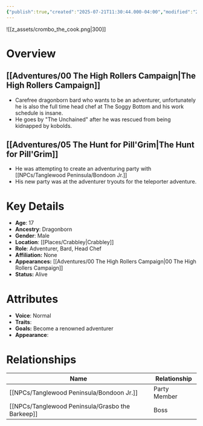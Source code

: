 ```yaml
---
{"publish":true,"created":"2025-07-21T11:30:44.000-04:00","modified":"2025-10-22T09:15:54.313-04:00","published":"2025-10-22T09:15:54.313-04:00","cssclasses":"","Age":"17","Ancestry":"Dragonborn","Gender":"Male","Location":["[[Crabbley]]"],"Role":["Adventurer, Bard, Head Chef"],"Affiliation":["None"],"Appearances":["[[00 The High Rollers Campaign]]"],"Status":"Alive","Authors":["Jordan"]}
---
```


![[z_assets/crombo_the_cook.png|300]]

# Overview

## [[Adventures/00 The High Rollers Campaign\|The High Rollers Campaign]]
- Carefree dragonborn bard who wants to be an adventurer, unfortunately he is also the full time head chef at The Soggy Bottom and his work schedule is insane.
- He goes by "The Unchained" after he was rescued from being kidnapped by kobolds.

## [[Adventures/05 The Hunt for Pill'Grim\|The Hunt for Pill'Grim]]
- He was attempting to create an adventuring party with [[NPCs/Tanglewood Peninsula/Bondoon Jr.]]
- His new party was at the adventurer tryouts for the teleporter adventure.

# Key Details
- **Age**: 17
- **Ancestry**: Dragonborn
- **Gender**: Male
- **Location**: [[Places/Crabbley\|Crabbley]]
- **Role**: Adventurer, Bard, Head Chef
- **Affiliation:** None
- **Appearances:** [[Adventures/00 The High Rollers Campaign\|00 The High Rollers Campaign]]
- **Status:** Alive

# Attributes
- **Voice**: Normal
- **Traits**: 
- **Goals:** Become a renowned adventurer
- **Appearance**: 

# Relationships

| Name                   | Relationship |
| ---------------------- | ------------ |
| [[NPCs/Tanglewood Peninsula/Bondoon Jr.]]        | Party Member |
| [[NPCs/Tanglewood Peninsula/Grasbo the Barkeep]] | Boss         |
